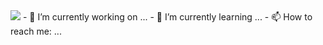 <img src="https://user-images.githubusercontent.com/99777188/200712909-7aad38e7-c4ed-4498-a005-4b8488e2024d.gif">
- 🔭 I’m currently working on ...
- 🌱 I’m currently learning ...
- 📫 How to reach me: ...
